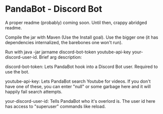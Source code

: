 # PandaBot - Discord Bot

A proper readme (probably) coming soon. Until then, crappy abridged readme.

Compile the jar with Maven (Use the Install goal). Use the bigger one (it has dependencies internalized, the barebones one won't run).

Run with java -jar jarname discord-bot-token youtube-api-key your-discord-user-id. Brief arg description:

discord-bot-token: Lets PandaBot hook into a Discord Bot user. Required to use the bot.

youtube-api-key: Lets PandaBot search Youtube for videos. If you don't have one of these, you can enter "null" or some garbage here and it will happily fail search attempts.

your-discord-user-id: Tells PandaBot who it's overlord is. The user id here has access to "superuser" commands like reload. 

